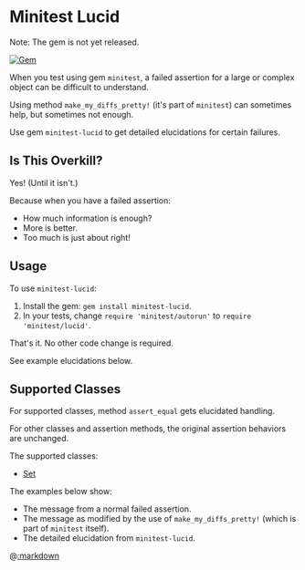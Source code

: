 # Minitest Lucid

Note:  The gem is not yet released.

[![Gem](https://img.shields.io/gem/v/minitest-lucid.svg?style=flat)](http://rubygems.org/gems/minitest-lucid "View this project in Rubygems")

When you test using gem ```minitest```, a failed assertion for a large or complex object can be difficult to understand.

Using method ```make_my_diffs_pretty!``` (it's part of ```minitest```) can sometimes help, but sometimes not enough.

Use gem ```minitest-lucid``` to get detailed elucidations for certain failures.

## Is This Overkill?

Yes!  (Until it isn't.)

Because when you have a failed assertion:

* How much information is enough?
* More is better.
* Too much is just about right!

## Usage

To use ```minitest-lucid```:
 
1. Install the gem:  ```gem install minitest-lucid```.
2. In your tests, change ```require 'minitest/autorun'``` to ```require 'minitest/lucid'```.

That's it.  No other code change is required.

See example elucidations below.

## Supported Classes

For supported classes, method ```assert_equal``` gets elucidated handling.

For other classes and assertion methods, the original assertion behaviors are unchanged.

The supported classes:

- [Set](#set)

The examples below show:

- The message from a normal failed assertion.
- The message as modified by the use of ```make_my_diffs_pretty!``` (which is part of ```minitest``` itself).
- The detailed elucidation from ```minitest-lucid```.

@[:markdown](set/template.md)



